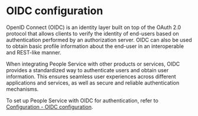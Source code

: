 # OIDC configuration

OpenID Connect (OIDC) is an identity layer built on top of the OAuth 2.0 protocol that allows clients to verify the identity of end-users based on authentication performed by an authorization server. OIDC can also be used to obtain basic profile information about the end-user in an interoperable and REST-like manner.

When integrating People Service with other products or services, OIDC provides a standardized way to authenticate users and obtain user information. This ensures seamless user experiences across different applications and services, as well as secure and reliable authentication mechanisms.

To set up People Service with OIDC for authentication, refer to [Configuration - OIDC configuration](../index.md#oidc-configuration).

